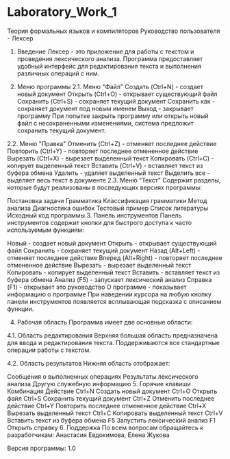 # Laboratory_Work_1
Теория формальных языков и компиляторов
Руководство пользователя - Лексер
1. Введение
Лексер - это приложение для работы с текстом и проведения лексического анализа. Программа предоставляет удобный интерфейс для редактирования текста и выполнения различных операций с ним.

2. Меню программы
2.1. Меню "Файл"
Создать (Ctrl+N) - создает новый документ
Открыть (Ctrl+O) - открывает существующий файл
Сохранить (Ctrl+S) - сохраняет текущий документ
Сохранить как - сохраняет документ под новым именем
Выход - закрывает программу
При попытке закрыть программу или открыть новый файл с несохраненными изменениями, система предложит сохранить текущий документ.

2.2. Меню "Правка"
Отменить (Ctrl+Z) - отменяет последнее действие
Повторить (Ctrl+Y) - повторяет последнее отмененное действие
Вырезать (Ctrl+X) - вырезает выделенный текст
Копировать (Ctrl+C) - копирует выделенный текст
Вставить (Ctrl+V) - вставляет текст из буфера обмена
Удалить - удаляет выделенный текст
Выделить все - выделяет весь текст в документе
2.3. Меню "Текст"
Содержит разделы, которые будут реализованы в последующих версиях программы:

Постановка задачи
Грамматика
Классификация грамматики
Метод анализа
Диагностика ошибок
Тестовый пример
Список литературы
Исходный код программы
3. Панель инструментов
Панель инструментов содержит кнопки для быстрого доступа к часто используемым функциям:

Новый - создает новый документ
Открыть - открывает существующий файл
Сохранить - сохраняет текущий документ
Назад (Alt+Left) - отменяет последнее действие
Вперед (Alt+Right) - повторяет последнее отмененное действие
Вырезать - вырезает выделенный текст
Копировать - копирует выделенный текст
Вставить - вставляет текст из буфера обмена
Анализ (F5) - запускает лексический анализ
Справка (F1) - открывает это руководство
О программе - показывает информацию о программе
При наведении курсора на любую кнопку панели инструментов появляется всплывающая подсказка с описанием функции.

4. Рабочая область
Программа имеет две основные области:

4.1. Область редактирования
Верхняя большая область предназначена для ввода и редактирования текста. Поддерживаются все стандартные операции работы с текстом.

4.2. Область результатов
Нижняя область отображает:

Сообщения о выполненных операциях
Результаты лексического анализа
Другую служебную информацию
5. Горячие клавиши
Комбинация	Действие
Ctrl+N	Создать новый документ
Ctrl+O	Открыть файл
Ctrl+S	Сохранить текущий документ
Ctrl+Z	Отменить последнее действие
Ctrl+Y	Повторить последнее отмененное действие
Ctrl+X	Вырезать выделенный текст
Ctrl+C	Копировать выделенный текст
Ctrl+V	Вставить текст из буфера обмена
F5	Запустить лексический анализ
F1	Открыть справку
6. Поддержка
По всем вопросам обращайтесь к разработчикам: Анастасия Евдокимова, Елена Жукова

Версия программы: 1.0
